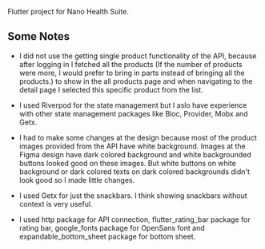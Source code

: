 Flutter project for Nano Health Suite.

## Some Notes

* I did not use the getting single product functionality of the API, because after logging in I fetched all the products (If the number of products were more, I would prefer to bring in parts instead of bringing all the products.) to show in the all products page and when navigating to the detail page I selected this specific product from the list.

* I used Riverpod for the state management but I aslo have experience with other state management packages like Bloc, Provider, Mobx and Getx.

* I had to make some changes at the design because most of the product images provided from the API have white background. Images at the Figma design have dark colored background and white backgrounded buttons looked good on these images. But white buttons on white background or dark colored texts on dark colored backgrounds didn't look good so I made little changes.

* I used Getx for just the snackbars. I think showing snackbars without context is very useful.

* I used http package for API connection, flutter_rating_bar package for rating bar, google_fonts package for OpenSans font and expandable_bottom_sheet package for bottom sheet.
